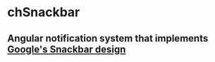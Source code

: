 # chSnackbar

## Angular notification system that implements [Google's Snackbar design](http://www.google.com/design/spec/components/snackbars-and-toasts.html)